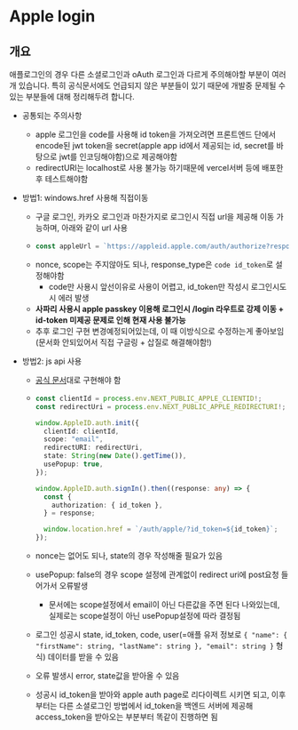 # Apple login

## 개요

애플로그인의 경우 다른 소셜로그인과 oAuth 로그인과 다르게 주의해야할 부분이 여러개 있습니다. 특히 공식문서에도 언급되지 않은 부분들이 있기 때문에 개발중 문제될 수 있는 부분들에 대해 정리해두려 합니다.

- 공통되는 주의사항
  - apple 로그인을 code를 사용해 id token을 가져오려면 프론트엔드 단에서 encode된 jwt token을 secret(apple app id에서 제공되는 id, secret를 바탕으로 jwt를 인코딩해야함)으로 제공해야함
  - redirectURI는 localhost로 사용 불가능 하기때문에 vercel서버 등에 배포한 후 테스트해야함
- 방법1: windows.href 사용해 직접이동
  - 구글 로그인, 카카오 로그인과 마찬가지로 로그인시 직접 url을 제공해 이동 가능하며, 아래와 같이 url 사용
  - ```ts
    const appleUrl = `https://appleid.apple.com/auth/authorize?response_type=code id_token id_token&client_id=${clientId}&redirect_uri=${redirectUri}`;
    ```
  - nonce, scope는 주지않아도 되나, response_type은 `code id_token`로 설정해야함
    - code만 사용시 앞선이유로 사용이 어렵고, id_token만 작성시 로그인시도시 에러 발생
  - **사파리 사용시 apple passkey 이용해 로그인시 /login 라우트로 강제 이동 + id-token 미제공 문제로 인해 현재 사용 불가능**
  - 추후 로그인 구현 변경예정되어있는데, 이 때 이방식으로 수정하는게 좋아보임(문서화 안되있어서 직접 구글링 + 삽질로 해결해야함!)
- 방법2: js api 사용

  - [공식 문서](https://developer.apple.com/documentation/sign_in_with_apple/sign_in_with_apple_js/configuring_your_webpage_for_sign_in_with_apple)대로 구현해야 함
  - ```ts
    const clientId = process.env.NEXT_PUBLIC_APPLE_CLIENTID!;
    const redirectUri = process.env.NEXT_PUBLIC_APPLE_REDIRECTURI!;

    window.AppleID.auth.init({
      clientId: clientId,
      scope: "email",
      redirectURI: redirectUri,
      state: String(new Date().getTime()),
      usePopup: true,
    });

    window.AppleID.auth.signIn().then((response: any) => {
      const {
        authorization: { id_token },
      } = response;

      window.location.href = `/auth/apple/?id_token=${id_token}`;
    });
    ```

  - nonce는 없어도 되나, state의 경우 작성해줄 필요가 있음
  - usePopup: false의 경우 scope 설정에 관계없이 redirect uri에 post요청 들어가서 오류발생
    - 문서에는 scope설정에서 email이 아닌 다른값을 주면 된다 나와있는데, 실제로는 scope설정이 아닌 usePopup설정에 따라 결정됨
  - 로그인 성공시 state, id_token, code, user(=애플 유저 정보로 `{ "name": { "firstName": string, "lastName": string }, "email": string }` 형식) 데이터를 받을 수 있음
  - 오류 발생시 error, state값을 받아올 수 있음
  - 성공시 id_token을 받아와 apple auth page로 리다이렉트 시키면 되고, 이후부터는 다른 소셜로그인 방법에서 id_token을 백엔드 서버에 제공해 access_token을 받아오는 부분부터 똑같이 진행하면 됨
